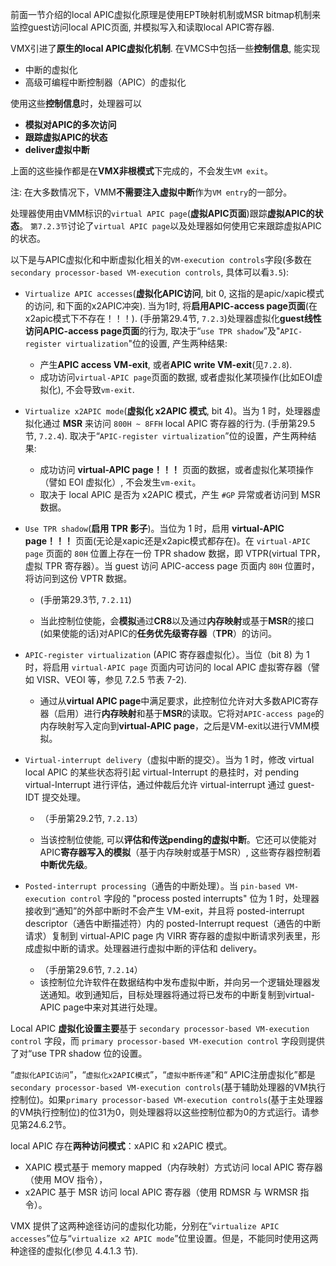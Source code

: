 

前面一节介绍的local APIC虚拟化原理是使用EPT映射机制或MSR bitmap机制来监控guest访问local APIC页面, 并模拟写入和读取local APIC寄存器.

VMX引进了**原生的local APIC虚拟化机制**. 在VMCS中包括一些**控制信息**, 能实现
* 中断的虚拟化
* 高级可编程中断控制器（APIC）的虚拟化

使用这些**控制信息**时，处理器可以
* **模拟对APIC的多次访问**
* **跟踪虚拟APIC的状态**
* **deliver虚拟中断**

上面的这些操作都是在**VMX非根模式**下完成的，不会发生`VM exit`。

注: 在大多数情况下，VMM**不需要注入虚拟中断**作为`VM entry`的一部分。

处理器使用由VMM标识的`virtual APIC page`(**虚拟APIC页面**)跟踪**虚拟APIC的状态**。 `第7.2.3节`讨论了`virtual APIC page`以及处理器如何使用它来跟踪虚拟APIC的状态。

以下是与APIC虚拟化和中断虚拟化相关的`VM-execution controls`字段(多数在`secondary processor-based VM-execution controls`, 具体可以看`3.5`):

* `Virtualize APIC accesses`(**虚拟化APIC访问**, bit 0, 这指的是apic/xapic模式的访问, 和下面的x2APIC冲突). 当为1时, 将**启用APIC-access page页面**(在x2apic模式下不存在！！！). (手册第29.4节, `7.2.3`)处理器虚拟化**guest线性访问APIC-access page页面**的行为, 取决于“`use TPR shadow`”及"`APIC-register virtualization`"位的设置, 产生两种结果:

    - 产生**APIC access VM-exit**, 或者**APIC write VM-exit**(见`7.2.8`).
    - 成功访问`virtual-APIC page`页面的数据, 或者虚拟化某项操作(比如EOI虚拟化), 不会导致`vm-exit`.

* `Virtualize x2APIC mode`(**虚拟化 x2APIC 模式**, bit 4)。当为 1 时，处理器虚拟化通过 **MSR** 来访问 `800H ~ 8FFH` local APIC 寄存器的行为. (手册第29.5节, `7.2.4`). 取决于“`APIC-register virtualization`”位的设置，产生两种结果:

    * 成功访问 **virtual-APIC page！！！** 页面的数据，或者虚拟化某项操作（譬如 EOI 虚拟化）, 不会发生`vm-exit`。
    * 取决于 local APIC 是否为 x2APIC 模式，产生 `#GP` 异常或者访问到 MSR 数据。

* `Use TPR shadow`(**启用 TPR 影子**)。当位为 1 时，启用 **virtual-APIC page！！！** 页面(无论是xapic还是x2apic模式都存在)。在 `virtual-APIC page` 页面的 `80H` 位置上存在一份 TPR shadow 数据，即 VTPR(virtual TPR，虚拟 TPR 寄存器）。当 guest 访问 APIC-access page 页面内 `80H` 位置时，将访问到这份 VPTR 数据。

    * (手册第29.3节, `7.2.11`)

    * 当此控制位使能，会**模拟**通过**CR8**以及通过**内存映射**或基于**MSR**的接口(如果使能的话)对APIC的**任务优先级寄存器**（**TPR**）的访问。

* `APIC-register virtualization` (APIC 寄存器虚拟化）。当位（bit 8) 为 1 时，将启用 `virtual-APIC page` 页面内可访问的 local APIC 虚拟寄存器（譬如 VISR、VEOI 等，参见 7.2.5 节表 7-2).

    * 通过从**virtual APIC page**中满足要求，此控制位允许对大多数APIC寄存器（启用）进行**内存映射**和基于**MSR**的读取。它将对`APIC-access page`的内存映射写入定向到**virtual-APIC page**，之后是VM-exit以进行VMM模拟。

* `Virtual-interrupt delivery`（虚拟中断的提交）。当为 1 时，修改 virtual local APIC 的某些状态将引起 virtual-Interrupt 的悬挂时，对 pending virtual-Interrupt 进行评估，通过仲裁后允许 virtual-interrupt 通过 guest-IDT 提交处理。

    * （手册第29.2节, `7.2.13`）

    * 当该控制位使能, 可以**评估和传送pending的虚拟中断**。它还可以使能对APIC**寄存器写入的模拟**（基于内存映射或基于MSR）, 这些寄存器控制着**中断优先级**。

* `Posted-interrupt processing`（通告的中断处理）。当 `pin-based VM-execution control` 字段的 "process posted interrupts" 位为 1 时，处理器接收到“通知”的外部中断时不会产生 VM-exit，并且将 posted-interrupt descriptor（通告中断描述符）内的 posted-Interrupt request（通告的中断请求）复制到 virtual-APIC page 内 VIRR 寄存器的虚拟中断请求列表里，形成虚拟中断的请求。处理器进行虚拟中断的评估和 delivery。

    * （手册第29.6节, `7.2.14`）
    * 该控制位允许软件在数据结构中发布虚拟中断，并向另一个逻辑处理器发送通知。收到通知后，目标处理器将通过将已发布的中断复制到virtual-APIC page中来对其进行处理。

Local APIC **虚拟化设置主要**基于 `secondary processor-based VM-execution control` 字段，而 `primary processor-based VM-execution control` 字段则提供了对“use TPR shadow 位的设置。

“`虚拟化APIC访问`”，“`虚拟化x2APIC模式`”，“`虚拟中断传递`”和“ APIC注册虚拟化”都是`secondary processor-based VM-execution controls`(基于辅助处理器的VM执行控制位)。如果`primary processor-based VM-execution controls`(基于主处理器的VM执行控制位)的位31为0，则处理器将以这些控制位都为0的方式运行。请参见第24.6.2节。

local APIC 存在**两种访问模式**：xAPIC 和 x2APIC 模式。

* XAPIC 模式基于 memory mapped（内存映射）方式访问 local APIC 寄存器（使用 MOV 指令），
* x2APIC 基于 MSR 访问 local APIC 寄存器（使用 RDMSR 与 WRMSR 指令）。

VMX 提供了这两种途径访问的虚拟化功能，分别在“`virtualize APIC accesses`”位与“`virtualize x2 APIC mode`”位里设置。但是，不能同时使用这两种途径的虚拟化(参见 4.4.1.3 节).
